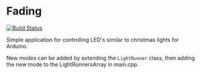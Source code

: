 # Fading

[![Build Status](https://travis-ci.org/thepont/fading.svg?branch=master)](https://travis-ci.org/thepont/fading)

Simple application for controlling LED's similar to christmas lights for Arduino.

New modes can be added by extending the `LightRunner` class, then adding the new mode to the LightRunnersArray in main.cpp.
